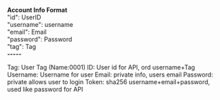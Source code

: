 
**Account Info Format** <br /> 
"id": UserID <br /> 
"username": username <br /> 
"email": Email <br /> 
"password": Password <br /> 
"tag": Tag <br />
**-----**


Tag: User Tag (Name:0001)
ID: User id for API, ord username+Tag
Username: Username for user
Email: private info, users email
Password: private allows user to login
Token: sha256 username+email+password, used like password for API